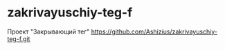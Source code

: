 # zakrivayuschiy-teg-f
Проект "Закрывающий тег"
https://github.com/Ashizius/zakrivayuschiy-teg-f.git
